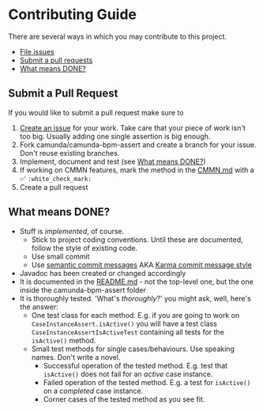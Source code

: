 # Contributing Guide

There are several ways in which you may contribute to this project.

* [File issues](./../../issues)
* [Submit a pull requests](#submit-a-pull-request)
* [What means DONE?](#what-means-done)

## Submit a Pull Request

If you would like to submit a pull request make sure to 

1. [Create an issue](./../../issues) for your work. Take care that your piece of work isn't too big. Usually adding one single assertion is big enough. 
1. Fork camunda/camunda-bpm-assert and create a branch for your issue. Don't reuse existing branches. 
1. Implement, document and test (see [What means DONE?](#what-means-done))
1. If working on CMMN features, mark the method in the [CMMN.md](./camunda-bpm-assert/CMMN.md) with a :white_check_mark: `:white_check_mark:`
1. Create a pull request

## What means DONE?

* Stuff is _implemented_, of course.
    - Stick to project coding conventions. Until these are documented, follow the style of existing code.
    - Use small commit
    - Use [semantic commit messages](http://seesparkbox.com/foundry/semantic_commit_messages) AKA [Karma commit message style](http://karma-runner.github.io/0.13/dev/git-commit-msg.html) 
* Javadoc has been created or changed accordingly
* It is documented in the [README.md](./camunda-bpm-assert/README.md) - not the top-level one, but the one inside the camunda-bpm-assert folder
* It is thoroughly tested. 
    'What's _thoroughly_?' you might ask, well, here's the answer:
    - One test class for each method. E.g. if you are going to work on `CaseInstanceAssert.isActive()` you will have a test class `CaseInstanceAssertIsActiveTest` containing all tests for the `isActive()` method.
    - Small test methods for single cases/behaviours. Use speaking names. Don't write a novel.
        * Successful operation of the tested method. E.g. test that `isActive()` does not fail for an _active_ case instance.  
        * Failed operation of the tested method. E.g. a test for `isActive()` on a _completed_ case instance.
        * Corner cases of the tested method as you see fit.